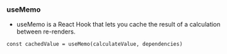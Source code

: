 ### useMemo

- useMemo is a React Hook that lets you cache the result of a calculation between re-renders.


```
const cachedValue = useMemo(calculateValue, dependencies)
```

